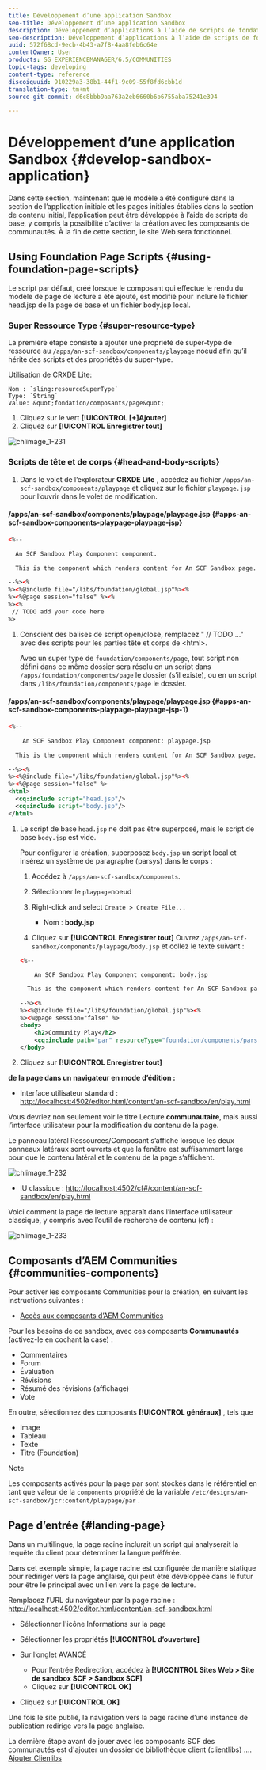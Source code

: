 ```yaml
---
title: Développement d’une application Sandbox
seo-title: Développement d’une application Sandbox
description: Développement d’applications à l’aide de scripts de fondation
seo-description: Développement d’applications à l’aide de scripts de fondation
uuid: 572f68cd-9ecb-4b43-a7f8-4aa8feb6c64e
contentOwner: User
products: SG_EXPERIENCEMANAGER/6.5/COMMUNITIES
topic-tags: developing
content-type: reference
discoiquuid: 910229a3-38b1-44f1-9c09-55f8fd6cbb1d
translation-type: tm+mt
source-git-commit: d6c8bbb9aa763a2eb6660b6b6755aba75241e394

---
```



# Développement d’une application Sandbox {#develop-sandbox-application}

Dans cette section, maintenant que le modèle a été configuré dans la section de l’application [](initial-app.md) initiale et les pages initiales établies dans la section de contenu [](initial-content.md) initial, l’application peut être développée à l’aide de scripts de base, y compris la possibilité d’activer la création avec les composants de communautés. À la fin de cette section, le site Web sera fonctionnel.

## Using Foundation Page Scripts {#using-foundation-page-scripts}

Le script par défaut, créé lorsque le composant qui effectue le rendu du modèle de page de lecture a été ajouté, est modifié pour inclure le fichier head.jsp de la page de base et un fichier body.jsp local.

### Super Ressource Type {#super-resource-type}

La première étape consiste à ajouter une propriété de super-type de ressource au `/apps/an-scf-sandbox/components/playpage` noeud afin qu’il hérite des scripts et des propriétés du super-type.

Utilisation de CRXDE Lite:

<!--Resolve steps below-->
    Nom : `sling:resourceSuperType`
    Type: `String`
    Value: &quot;fondation/composants/page&quot;

1. Cliquez sur le vert **[!UICONTROL [+]Ajouter]**
1. Cliquez sur **[!UICONTROL Enregistrer tout]**

![chlimage_1-231](assets/chlimage_1-231.png)

### Scripts de tête et de corps {#head-and-body-scripts}

1. Dans le volet de l’explorateur **CRXDE Lite** , accédez au fichier `/apps/an-scf-sandbox/components/playpage` et cliquez sur le fichier `playpage.jsp` pour l’ouvrir dans le volet de modification.

#### /apps/an-scf-sandbox/components/playpage/playpage.jsp {#apps-an-scf-sandbox-components-playpage-playpage-jsp}

```xml
<%--

  An SCF Sandbox Play Component component.

  This is the component which renders content for An SCF Sandbox page.

--%><%
%><%@include file="/libs/foundation/global.jsp"%><%
%><%@page session="false" %><%
%><%
 // TODO add your code here
%>
```

1. Conscient des balises de script open/close, remplacez &quot; // TODO ...&quot; avec des scripts pour les parties tête et corps de &lt;html>.

   Avec un super type de `foundation/components/page`, tout script non défini dans ce même dossier sera résolu en un script dans `/apps/foundation/components/page` le dossier (s’il existe), ou en un script dans `/libs/foundation/components/page` le dossier.

#### /apps/an-scf-sandbox/components/playpage/playpage.jsp {#apps-an-scf-sandbox-components-playpage-playpage-jsp-1}

```xml
<%--

    An SCF Sandbox Play Component component: playpage.jsp

  This is the component which renders content for An SCF Sandbox page.

--%><%
%><%@include file="/libs/foundation/global.jsp"%><%
%><%@page session="false" %>
<html>
  <cq:include script="head.jsp"/>
  <cq:include script="body.jsp"/>
</html>
```

1. Le script de base `head.jsp` ne doit pas être superposé, mais le script de base `body.jsp` est vide.

   Pour configurer la création, superposez `body.jsp` un script local et insérez un système de paragraphe (parsys) dans le corps :

   1. Accédez à `/apps/an-scf-sandbox/components`.
   1. Sélectionner le `playpage`noeud
   1. Right-click and select `Create > Create File...`

      * Nom : **body.jsp**
   1. Cliquez sur **[!UICONTROL Enregistrer tout]**
   Ouvrez `/apps/an-scf-sandbox/components/playpage/body.jsp` et collez le texte suivant :

   ```xml
   <%--
   
       An SCF Sandbox Play Component component: body.jsp
   
     This is the component which renders content for An SCF Sandbox page.
   
   --%><%
   %><%@include file="/libs/foundation/global.jsp"%><%
   %><%@page session="false" %>
   <body>
       <h2>Community Play</h2>
       <cq:include path="par" resourceType="foundation/components/parsys" />
   </body>
   ```

1. Cliquez sur **[!UICONTROL Enregistrer tout]**

**de la page dans un navigateur en mode d’édition :**

* Interface utilisateur standard : [http://localhost:4502/editor.html/content/an-scf-sandbox/en/play.html](http://localhost:4502/editor.html/content/an-scf-sandbox/en/play.md)

Vous devriez non seulement voir le titre Lecture **communautaire**, mais aussi l’interface utilisateur pour la modification du contenu de la page.

Le panneau latéral Ressources/Composant s’affiche lorsque les deux panneaux latéraux sont ouverts et que la fenêtre est suffisamment large pour que le contenu latéral et le contenu de la page s’affichent.

![chlimage_1-232](assets/chlimage_1-232.png)

* IU classique : [http://localhost:4502/cf#/content/an-scf-sandbox/en/play.html](http://localhost:4502/cf#/content/an-scf-sandbox/en/play.html)

Voici comment la page de lecture apparaît dans l’interface utilisateur classique, y compris avec l’outil de recherche de contenu (cf) :

![chlimage_1-233](assets/chlimage_1-233.png)

## Composants d’AEM Communities {#communities-components}

Pour activer les composants Communities pour la création,  en suivant les instructions suivantes :

* [Accès aux composants d’AEM Communities](basics.md#accessing-communities-components)

Pour les besoins de ce sandbox,  avec ces composants **Communautés** (activez-le en cochant la case) :

* Commentaires
* Forum
* Évaluation
* Révisions
* Résumé des révisions (affichage)
* Vote

En outre, sélectionnez des composants **[!UICONTROL généraux]** , tels que

* Image
* Tableau
* Texte
* Titre (Foundation)

>[!NOTE]
>
>Les composants activés pour la page par sont stockés dans le référentiel en tant que valeur de la `components` propriété de la variable
>`/etc/designs/an-scf-sandbox/jcr:content/playpage/par` .

## Page d’entrée {#landing-page}

Dans un  multilingue, la page racine inclurait un script qui analyserait la requête du client pour déterminer la langue préférée.

Dans cet exemple simple, la page racine est configurée de manière statique pour rediriger vers la page anglaise, qui peut être développée dans le futur pour être le principal avec un lien vers la page de lecture.

Remplacez l’URL du navigateur par la page racine : [http://localhost:4502/editor.html/content/an-scf-sandbox.html](https://locahost:4502/editor.html/content/an-scf-sandbox.html)

* Sélectionner l&#39;icône Informations sur la page
* Sélectionner les propriétés **[!UICONTROL d’ouverture]**
* Sur l’onglet AVANCÉ

   * Pour l’entrée Redirection, accédez à **[!UICONTROL Sites Web > Site de sandbox SCF > Sandbox SCF]**
   * Cliquez sur **[!UICONTROL OK]**

* Cliquez sur **[!UICONTROL OK]**

Une fois le site publié, la navigation vers la page racine d’une instance de publication redirige vers la page anglaise.

La dernière étape avant de jouer avec les composants SCF des communautés est d&#39;ajouter un dossier de bibliothèque client (clientlibs) .... [Ajouter Clienlibs](add-clientlibs.md)